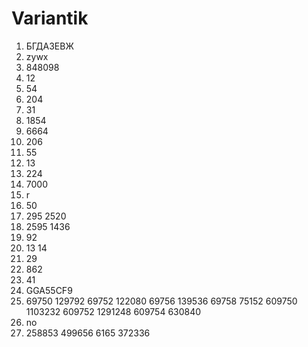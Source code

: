 # Variantik
1. БГДАЗЕВЖ
2. zywx
3. 848098
4. 12
5. 54
6. 204
7. 31
8. 1854
9. 6664
10. 206
11. 55
12. 13
13. 224
14. 7000
15. r
16. 50
17. 295 2520
18. 2595 1436
19. 92
20. 13 14
21. 29
22. 862
23. 41
24. GGA55CF9
25. 69750 129792
69752 122080
69756 139536
69758 75152
609750 1103232
609752 1291248
609754 630840
26. no
27. 258853 499656
6165 372336